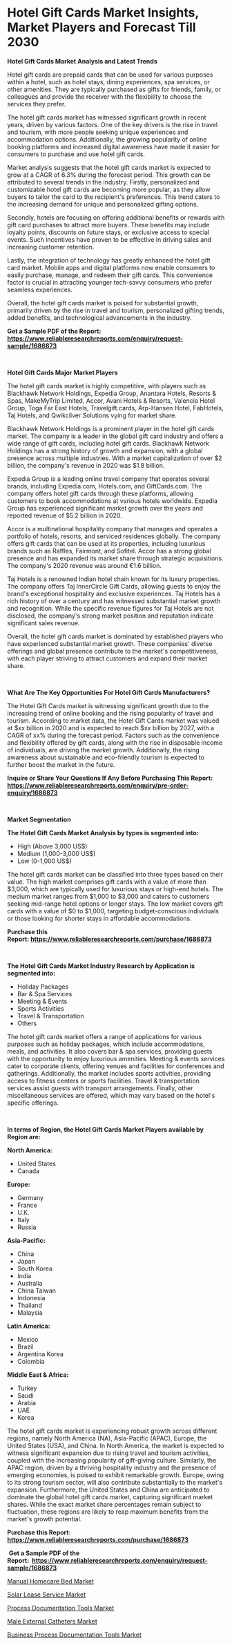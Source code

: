 <p><h1>Hotel Gift Cards Market Insights, Market Players and Forecast Till 2030</h1></p><p><strong>Hotel Gift Cards Market Analysis and Latest Trends</strong></p>
<p><p>Hotel gift cards are prepaid cards that can be used for various purposes within a hotel, such as hotel stays, dining experiences, spa services, or other amenities. They are typically purchased as gifts for friends, family, or colleagues and provide the receiver with the flexibility to choose the services they prefer.</p><p>The hotel gift cards market has witnessed significant growth in recent years, driven by various factors. One of the key drivers is the rise in travel and tourism, with more people seeking unique experiences and accommodation options. Additionally, the growing popularity of online booking platforms and increased digital awareness have made it easier for consumers to purchase and use hotel gift cards.</p><p>Market analysis suggests that the hotel gift cards market is expected to grow at a CAGR of 6.3% during the forecast period. This growth can be attributed to several trends in the industry. Firstly, personalized and customizable hotel gift cards are becoming more popular, as they allow buyers to tailor the card to the recipient's preferences. This trend caters to the increasing demand for unique and personalized gifting options.</p><p>Secondly, hotels are focusing on offering additional benefits or rewards with gift card purchases to attract more buyers. These benefits may include loyalty points, discounts on future stays, or exclusive access to special events. Such incentives have proven to be effective in driving sales and increasing customer retention.</p><p>Lastly, the integration of technology has greatly enhanced the hotel gift card market. Mobile apps and digital platforms now enable consumers to easily purchase, manage, and redeem their gift cards. This convenience factor is crucial in attracting younger tech-savvy consumers who prefer seamless experiences.</p><p>Overall, the hotel gift cards market is poised for substantial growth, primarily driven by the rise in travel and tourism, personalized gifting trends, added benefits, and technological advancements in the industry.</p></p>
<p><strong>Get a Sample PDF of the Report:&nbsp; <a href="https://www.reliableresearchreports.com/enquiry/request-sample/1686873">https://www.reliableresearchreports.com/enquiry/request-sample/1686873</a></strong></p>
<p>&nbsp;</p>
<p><strong>Hotel Gift Cards Major Market Players</strong></p>
<p><p>The hotel gift cards market is highly competitive, with players such as Blackhawk Network Holdings, Expedia Group, Anantara Hotels, Resorts & Spas, MakeMyTrip Limited, Accor, Avani Hotels & Resorts, Valencia Hotel Group, Toga Far East Hotels, Travelgift.cards, Arp-Hansen Hotel, FabHotels, Taj Hotels, and Qwikcilver Solutions vying for market share.</p><p>Blackhawk Network Holdings is a prominent player in the hotel gift cards market. The company is a leader in the global gift card industry and offers a wide range of gift cards, including hotel gift cards. Blackhawk Network Holdings has a strong history of growth and expansion, with a global presence across multiple industries. With a market capitalization of over $2 billion, the company's revenue in 2020 was $1.8 billion.</p><p>Expedia Group is a leading online travel company that operates several brands, including Expedia.com, Hotels.com, and GiftCards.com. The company offers hotel gift cards through these platforms, allowing customers to book accommodations at various hotels worldwide. Expedia Group has experienced significant market growth over the years and reported revenue of $5.2 billion in 2020.</p><p>Accor is a multinational hospitality company that manages and operates a portfolio of hotels, resorts, and serviced residences globally. The company offers gift cards that can be used at its properties, including luxurious brands such as Raffles, Fairmont, and Sofitel. Accor has a strong global presence and has expanded its market share through strategic acquisitions. The company's 2020 revenue was around €1.6 billion.</p><p>Taj Hotels is a renowned Indian hotel chain known for its luxury properties. The company offers Taj InnerCircle Gift Cards, allowing guests to enjoy the brand's exceptional hospitality and exclusive experiences. Taj Hotels has a rich history of over a century and has witnessed substantial market growth and recognition. While the specific revenue figures for Taj Hotels are not disclosed, the company's strong market position and reputation indicate significant sales revenue.</p><p>Overall, the hotel gift cards market is dominated by established players who have experienced substantial market growth. These companies' diverse offerings and global presence contribute to the market's competitiveness, with each player striving to attract customers and expand their market share.</p></p>
<p>&nbsp;</p>
<p><strong>What Are The Key Opportunities For Hotel Gift Cards Manufacturers?</strong></p>
<p><p>The Hotel Gift Cards market is witnessing significant growth due to the increasing trend of online booking and the rising popularity of travel and tourism. According to market data, the Hotel Gift Cards market was valued at $xx billion in 2020 and is expected to reach $xx billion by 2027, with a CAGR of xx% during the forecast period. Factors such as the convenience and flexibility offered by gift cards, along with the rise in disposable income of individuals, are driving the market growth. Additionally, the rising awareness about sustainable and eco-friendly tourism is expected to further boost the market in the future.</p></p>
<p><strong>Inquire or Share Your Questions If Any Before Purchasing This Report: <a href="https://www.reliableresearchreports.com/enquiry/pre-order-enquiry/1686873">https://www.reliableresearchreports.com/enquiry/pre-order-enquiry/1686873</a></strong></p>
<p>&nbsp;</p>
<p><strong>Market Segmentation</strong></p>
<p><strong>The Hotel Gift Cards Market Analysis by types is segmented into:</strong></p>
<p><ul><li>High (Above 3,000 US$)</li><li>Medium (1,000-3,000 US$)</li><li>Low (0-1,000 US$)</li></ul></p>
<p><p>The hotel gift cards market can be classified into three types based on their value. The high market comprises gift cards with a value of more than $3,000, which are typically used for luxurious stays or high-end hotels. The medium market ranges from $1,000 to $3,000 and caters to customers seeking mid-range hotel options or longer stays. The low market covers gift cards with a value of $0 to $1,000, targeting budget-conscious individuals or those looking for shorter stays in affordable accommodations.</p></p>
<p><strong>Purchase this Report:&nbsp;<a href="https://www.reliableresearchreports.com/purchase/1686873">https://www.reliableresearchreports.com/purchase/1686873</a></strong></p>
<p>&nbsp;</p>
<p><strong>The Hotel Gift Cards Market Industry Research by Application is segmented into:</strong></p>
<p><ul><li>Holiday Packages</li><li>Bar & Spa Services</li><li>Meeting & Events</li><li>Sports Activities</li><li>Travel & Transportation</li><li>Others</li></ul></p>
<p><p>The hotel gift cards market offers a range of applications for various purposes such as holiday packages, which include accommodations, meals, and activities. It also covers bar & spa services, providing guests with the opportunity to enjoy luxurious amenities. Meeting & events services cater to corporate clients, offering venues and facilities for conferences and gatherings. Additionally, the market includes sports activities, providing access to fitness centers or sports facilities. Travel & transportation services assist guests with transport arrangements. Finally, other miscellaneous services are offered, which may vary based on the hotel's specific offerings.</p></p>
<p>&nbsp;</p>
<p><strong>In terms of Region, the Hotel Gift Cards Market Players available by Region are:</strong></p>
<p>
    <p> <strong> North America: </strong>
        <ul>
            <li>United States</li>
            <li>Canada</li>
        </ul>
        </p> 
    <p> <strong> Europe: </strong>
        <ul>
            <li>Germany</li>
            <li>France</li>
            <li>U.K.</li>
            <li>Italy</li>
            <li>Russia</li>
        </ul>
        </p> 
    <p> <strong> Asia-Pacific: </strong>
        <ul>
            <li>China</li>
            <li>Japan</li>
            <li>South Korea</li>
            <li>India</li>
            <li>Australia</li>
            <li>China Taiwan</li>
            <li>Indonesia</li>
            <li>Thailand</li>
            <li>Malaysia</li>
        </ul>
        </p> 
    <p> <strong> Latin America: </strong>
        <ul>
            <li>Mexico</li>
            <li>Brazil</li>
            <li>Argentina Korea</li>
            <li>Colombia</li>
        </ul>
        </p> 
    <p> <strong> Middle East & Africa: </strong>
        <ul>
            <li>Turkey</li>
            <li>Saudi</li>
            <li>Arabia</li>
            <li>UAE</li>
            <li>Korea</li>
        </ul>
    </p>
    </p>
<p><p>The hotel gift cards market is experiencing robust growth across different regions, namely North America (NA), Asia-Pacific (APAC), Europe, the United States (USA), and China. In North America, the market is expected to witness significant expansion due to rising travel and tourism activities, coupled with the increasing popularity of gift-giving culture. Similarly, the APAC region, driven by a thriving hospitality industry and the presence of emerging economies, is poised to exhibit remarkable growth. Europe, owing to its strong tourism sector, will also contribute substantially to the market's expansion. Furthermore, the United States and China are anticipated to dominate the global hotel gift cards market, capturing significant market shares. While the exact market share percentages remain subject to fluctuation, these regions are likely to reap maximum benefits from the market's growth potential.</p></p>
<p><strong>Purchase this Report: <a href="https://www.reliableresearchreports.com/purchase/1686873">https://www.reliableresearchreports.com/purchase/1686873</a></strong></p>
<p>&nbsp;<strong>Get a Sample PDF of the Report:&nbsp;&nbsp;<a href="https://www.reliableresearchreports.com/enquiry/request-sample/1686873">https://www.reliableresearchreports.com/enquiry/request-sample/1686873</a></strong></p>
<p><strong></strong></p>
<p><p><a href="https://www.linkedin.com/pulse/manual-homecare-bed-market-size-share-amp-trends-analysis/">Manual Homecare Bed Market</a></p><p><a href="https://medium.com/@minnieebert2827/solar-lease-service-market-research-report-its-history-and-forecast-2023-to-2030-a875cceaac45">Solar Lease Service Market</a></p><p><a href="https://github.com/lilstefpacute/Market-Research-Report-List-1/blob/main/process-documentation-tools-market.md">Process Documentation Tools Market</a></p><p><a href="https://medium.com/@dioncollins8227/male-external-catheters-market-analysis-and-sze-forecasted-for-period-from-2023-to-2030-1ac77035f1e8">Male External Catheters Market</a></p><p><a href="https://github.com/rexevange/Market-Research-Report-List-1/blob/main/business-process-documentation-tools-market.md">Business Process Documentation Tools Market</a></p></p>